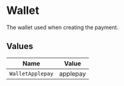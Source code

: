 # Wallet

The wallet used when creating the payment.


## Values

| Name             | Value            |
| ---------------- | ---------------- |
| `WalletApplepay` | applepay         |